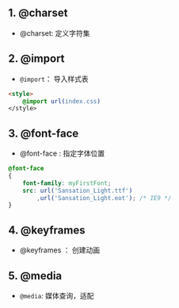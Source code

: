 

## 1. @charset

- @charset: 定义字符集 



## 2. @import

- `@import`： 导入样式表

```html
<style>
    @import url(index.css)
</style>
```



## 3. @font-face

- @font-face : 指定字体位置

```css
@font-face
{
	font-family: myFirstFont;
	src: url('Sansation_Light.ttf')
		,url('Sansation_Light.eot'); /* IE9 */
}
```



## 4. @keyframes

- @keyframes ： 创建动画



## 5. @media

- `@media`: 媒体查询，适配